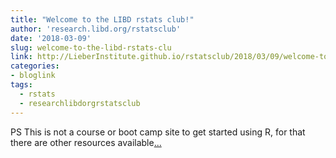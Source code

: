 ```yaml
---
title: "Welcome to the LIBD rstats club!"
author: 'research.libd.org/rstatsclub'
date: '2018-03-09'
slug: welcome-to-the-libd-rstats-clu
link: http://LieberInstitute.github.io/rstatsclub/2018/03/09/welcome-to-the-libd-rstats-club/
categories:
- bloglink
tags:
  - rstats
  - researchlibdorgrstatsclub
---
```


PS This is not a course or boot camp site to get started using R, for that there are other resources available[... <i class="fas fa-external-link-alt"></i>](http://LieberInstitute.github.io/rstatsclub/2018/03/09/welcome-to-the-libd-rstats-club/)

